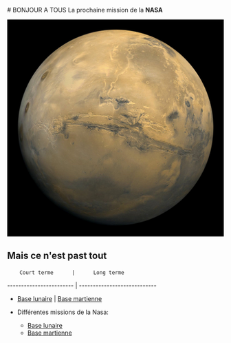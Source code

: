 # BONJOUR A TOUS
La prochaine mission de la **NASA**

![Image de Mars](img/mars.jpg)

## Mais ce n'est past tout

        Court terme      |      Long terme             
------------------------ | ----------------------------
* [Base lunaire](https://www.nasa.gov/content/humans-on-the-moon-0)     |      [Base martienne](https://www.nasa.gov/mission_pages/mars/main/index.html)



* Différentes missions de la Nasa: 

    * [Base lunaire](https://www.nasa.gov/content/humans-on-the-moon-0)
    * [Base martienne](https://www.nasa.gov/mission_pages/mars/main/index.html)



